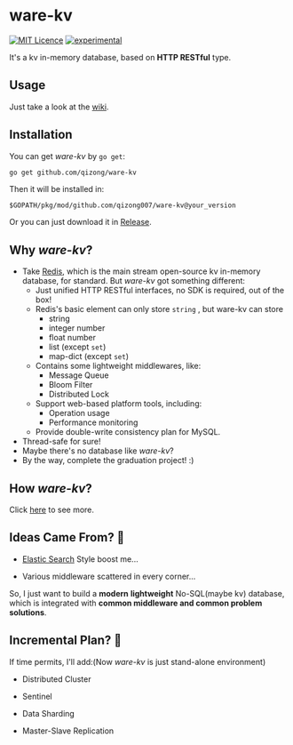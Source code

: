 # ware-kv 

[![MIT Licence](https://badges.frapsoft.com/os/mit/mit.svg?v=103)](https://opensource.org/licenses/mit-license.php) 
[![experimental](http://badges.github.io/stability-badges/dist/experimental.svg)](http://github.com/badges/stability-badges)

It's a kv in-memory database, based on **HTTP RESTful** type.

## Usage

Just take a look at the [wiki](https://github.com/qizong007/ware-kv/wiki).

## Installation

You can get *ware-kv* by `go get`:

```bash
go get github.com/qizong/ware-kv
```

Then it will be installed in:

 `$GOPATH/pkg/mod/github.com/qizong007/ware-kv@your_version`

Or you can just download it in [Release](https://github.com/qizong007/ware-kv/releases).

## Why *ware-kv*?

- Take [Redis](https://github.com/redis/redis), which is the main stream open-source kv in-memory database, for standard. But *ware-kv* got something different:
  - Just unified HTTP RESTful interfaces, no SDK is required, out of the box!
  - Redis's basic element can only store `string` , but ware-kv can store
    - string
    - integer number
    - float number
    - list (except `set`)
    - map-dict (except `set`)
  - Contains some lightweight middlewares, like:
    - Message Queue
    - Bloom Filter
    - Distributed Lock
  - Support web-based platform tools, including:
    - Operation usage
    - Performance monitoring
  - Provide double-write consistency plan for MySQL.
- Thread-safe for sure!
- Maybe there's no database like *ware-kv*?
- By the way, complete the graduation project! :)

## How *ware-kv*?

Click [here](https://github.com/qizong007/ware-kv/wiki#more-usage) to see more.

## Ideas Came From? 🧠

- [Elastic Search](https://github.com/elastic/elasticsearch) Style boost me...

- Various middleware scattered in every corner...

So, I just want to build a **modern** **lightweight** No-SQL(maybe kv) database, which is integrated with **common middleware and common problem solutions**.

## Incremental Plan? 🎯

If time permits,  I'll add:(Now *ware-kv* is just stand-alone environment)

- Distributed Cluster

- Sentinel

- Data Sharding

- Master-Slave Replication

